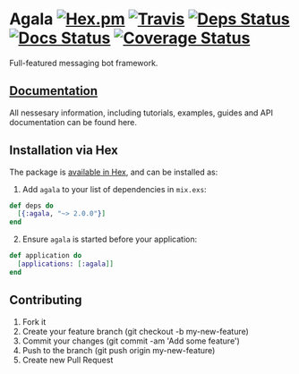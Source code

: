 # Agala [![Hex.pm](https://img.shields.io/hexpm/v/agala.svg)](https://hex.pm/packages/agala) [![Travis](https://travis-ci.org/agalaframework/agala.svg?branch=develop)](https://travis-ci.org/agalaframework/agala) [![Deps Status](https://beta.hexfaktor.org/badge/all/github/Virviil/agala.svg?branch=develop)](https://beta.hexfaktor.org/github/Virviil/agala) [![Docs Status](http://inch-ci.org/github/virviil/agala.svg)](http://inch-ci.org/github/virviil/agala) [![Coverage Status](https://coveralls.io/repos/github/agalaframework/agala/badge.svg?branch=develop)](https://coveralls.io/github/agalaframework/agala?branch=develop)

Full-featured messaging bot framework.

## [Documentation](https://hexdocs.pm/agala/)

All nessesary information, including tutorials, examples, guides and API documentation can be found here.

## Installation via Hex

The package is [available in Hex](https://hex.pm/packages/agala), and can be installed as:

  1. Add `agala` to your list of dependencies in `mix.exs`:

  ```elixir
  def deps do
    [{:agala, "~> 2.0.0"}]
  end
  ```

  2. Ensure `agala` is started before your application:

  ```elixir
  def application do
    [applications: [:agala]]
  end
  ```

## Contributing

1. Fork it
2. Create your feature branch (git checkout -b my-new-feature)
3. Commit your changes (git commit -am 'Add some feature')
4. Push to the branch (git push origin my-new-feature)
5. Create new Pull Request
